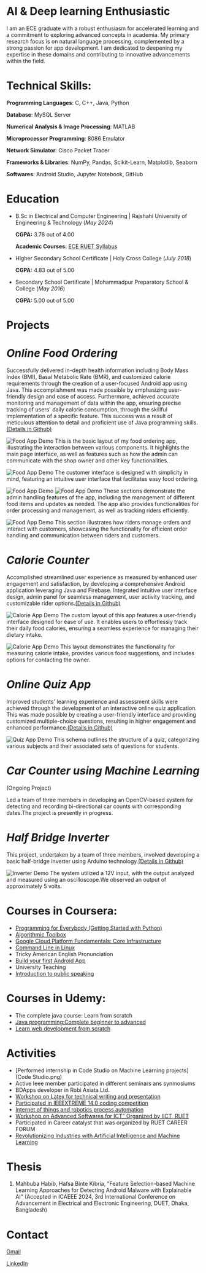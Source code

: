 # AI & Deep learning Enthusiastic
I am an ECE graduate with a robust enthusiasm for accelerated learning and a commitment to exploring advanced concepts in academia. My primary research focus is on natural language processing, complemented by a strong passion for app development. I am dedicated to deepening my expertise in these domains and contributing to innovative advancements within the field.

# Technical Skills: 
**Programming Languages**: C, C++, Java, Python

**Database**: MySQL Server

**Numerical Analysis & Image Processing**: MATLAB

**Microprocessor Programming**: 8086 Emulator

**Network Simulator**: Cisco Packet Tracer

**Frameworks & Libraries**: NumPy, Pandas, Scikit-Learn, Matplotlib, Seaborn

**Softwares**: Android Studio, Jupyter Notebook, GitHub

# Education
- B.Sc in Electrical and Computer Engineering | Rajshahi University of Engineering & Technology (_May 2024_)

  **CGPA:** 3.78 out of 4.00
  
  **Academic Courses:** [ECE RUET Syllabus](https://ece.ruet.ac.bd/public/storage/files/ece-undergraduate-syllabus_1591597850.pdf)
  	
- Higher Secondary School Certificate	| Holy Cross College (_July 2018_)
  
  **CGPA:** 4.83 out of 5.00           		
- Secondary School Certificate | Mohammadpur Preparatory School & College (_May 2016_)
  
  **CGPA:** 5.00 out of 5.00  
  
# Projects
# *Online Food Ordering*

Successfully delivered in-depth health information including Body Mass Index (BMI), Basal Metabolic Rate (BMR), and customized calorie requirements through the creation of a user-focused Android app using Java. This accomplishment was made possible by emphasizing user-friendly design and ease of access. Furthermore, achieved accurate monitoring and management of data within the app, ensuring precise tracking of users' daily calorie consumption, through the skillful implementation of a specific feature. This success was a result of meticulous attention to detail and proficient use of Java programming skills.[(Details in Github)](https://github.com/mahbuba26/FoodAppNew)

![Food App Demo](/order1.png)
This is the basic layout of my food ordering app, illustrating the interaction between various components. It highlights the main page interface, as well as features such as how the admin can communicate with the shop owner and other key functionalities.

![Food App Demo](/order2.png)
The customer interface is designed with simplicity in mind, featuring an intuitive user interface that facilitates easy food ordering.

![Food App Demo](/order3.png)
![Food App Demo](/order4.png)
These sections demonstrate the admin handling features of the app, including the management of different food items and updates as needed. The app also provides functionalities for order processing and management, as well as tracking riders efficiently.

![Food App Demo](/order5.png)
This section illustrates how riders manage orders and interact with customers, showcasing the functionality for efficient order handling and communication between riders and customers.


# *Calorie Counter*
Accomplished streamlined user experience as measured by enhanced user engagement and satisfaction, by developing a comprehensive Android application leveraging Java and Firebase. Integrated intuitive user interface design, admin panel for seamless management, user activity tracking, and customizable rider options.[(Details in Github)](https://github.com/mahbuba26/Diet-Care)

![Calorie App Demo](assets/dd1.png)
The custom layout of this app features a user-friendly interface designed for ease of use. It enables users to effortlessly track their daily food calories, ensuring a seamless experience for managing their dietary intake.

![Calorie App Demo](/assets/dd2.png)
This layout demonstrates the functionality for measuring calorie intake, provides various food suggestions, and includes options for contacting the owner.


# *Online Quiz App*
Improved students' learning experience and assessment skills were achieved through the development of an interactive online quiz application. This was made possible by creating a user-friendly interface and providing customized multiple-choice questions, resulting in higher engagement and enhanced performance.[(Details in Github)](https://github.com/mahbuba26/Online-Quiz)

![Quiz App Demo](assets/q1.png)
This schema outlines the structure of a quiz, categorizing various subjects and their associated sets of questions for students.


# *Car Counter using Machine Learning*
(Ongoing Project)

Led a team of three members in developing an OpenCV-based system for detecting and recording bi-directional car counts with corresponding dates.The project is presently in progress.


# *Half Bridge Inverter*

This project, undertaken by a team of three members, involved developing a basic half-bridge inverter using Arduino technology.[(Details in Github)](https://github.com/mahbuba26/Half-bridge-inverter)

![Inverter Demo](assets/f1.png)
The system utilized a 12V input, with the output analyzed and measured using an oscilloscope.We observed an output of approximately 5 volts.

# Courses in Coursera:
* [Programming for Everybody (Getting Started with Python)](certificates/python.pdf)
* [Algorithmic Toolbox](certificates/AlgorithmicToolbox.pdf)
* [Google Cloud Platform Fundamentals: Core Infrastructure](certificates/cloud.pdf)
* [Command Line in Linux](certificates/Linux.pdf)
* Tricky American English Pronunciation
* [Build your first Android App](app.pdf)
* University Teaching
* [Introduction to public speaking](certificates/PublicSpeaking.pdf)

# Courses in Udemy:
* The complete java course: Learn from scratch
* [Java programming:Complete beginner to advanced](certificates/Udemy/java.pdf)
* [Learn web development from scratch](certificates/Udemy/web.pdf)

# Activities
- [Performed internship in Code Studio on Machine Learning projects](Code Studio.png)
- Active Ieee member participated in different seminars ans synmosiums
- BDApps developer in Robi Axiata Ltd. 
- [Workshop on Latex for technical writing and presentation](latex.pdf)
- [Participated in IEEEXTREME 14.0 coding competition](certificates/workshop/IEEEXtreme14.0.pdf)
- [Internet of things and robotics process automation](certificates/workshop/MahbubaHabib(1).pdf)
- [Workshop on Advanced Softwares for ICT” Organized by IICT, RUET](certificates/workshop/workshop.pdf)
- Participated in Career catalyst that was organized by RUET CAREER FORUM
- [Revolutionizing Industries with Artificial Intelligence and Machine Learning](certificates/workshop/Participation_Certificate_Mahbuba.pdf)


# Thesis
1. Mahbuba Habib, Hafsa Binte Kibria, “Feature Selection-based Machine Learning Approaches for Detecting Android Malware with Explainable AI”  (Accepted in ICAEEE
2024, 3rd International Conference on Advancement in Electrical and Electronic Engineering, DUET, Dhaka, Bangladesh)

# Contact
[Gmail](mahbuba.eceruet@gmail.com)

[LinkedIn](https://www.linkedin.com/in/mahbuba-h-408b461a6/)
   

